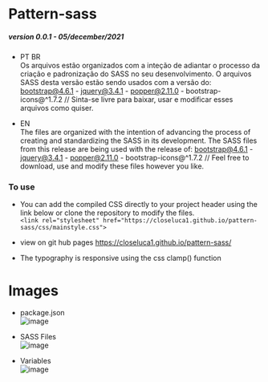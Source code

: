 # Pattern-sass

##### version 0.0.1 - 05/december/2021

- PT BR <br>
Os arquivos estão organizados com a inteção de adiantar o processo da criação e padronização do SASS no seu desenvolvimento. O arquivos SASS desta versão estão sendo usados com a versão do: bootstrap@4.6.1 - jquery@3.4.1 - popper@2.11.0 - bootstrap-icons@^1.7.2 // Sinta-se livre para baixar, usar e modificar esses arquivos como quiser.

- EN <br>
The files are organized with the intention of advancing the process of creating and standardizing the SASS in its development. The SASS files from this release are being used with the release of: bootstrap@4.6.1 - jquery@3.4.1 - popper@2.11.0 - bootstrap-icons@^1.7.2 // Feel free to download, use and modify these files however you like.

### To use
- You can add the compiled CSS directly to your project header using the link below or clone the repository to modify the files. <br>
`<link rel="stylesheet" href="https://closeluca1.github.io/pattern-sass/css/mainstyle.css">`

- view on git hub pages
https://closeluca1.github.io/pattern-sass/

- The typography is responsive using the css clamp() function


# Images
- package.json <br>
![image](https://user-images.githubusercontent.com/57973233/144753833-5dcc35c1-e64b-41e1-8e09-4026e1d78403.png)

- SASS Files <br>
![image](https://user-images.githubusercontent.com/57973233/144753932-ed6a9326-d944-4b4a-bdf5-1ba0ea9bdc3a.png)

- Variables <br>
![image](https://user-images.githubusercontent.com/57973233/144754935-b7aef282-f97f-4656-9cce-192197735400.png)
